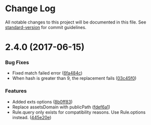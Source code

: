 # Change Log

All notable changes to this project will be documented in this file. See [standard-version](https://github.com/conventional-changelog/standard-version) for commit guidelines.

<a name="2.4.0"></a>
# 2.4.0 (2017-06-15)


### Bug Fixes

* Fixed match failed error ([6fa484c](https://github.com/packingjs/replace-hash-webpack-plugin/commit/6fa484c))
* When hash is greater than 9, the replacement fails ([03c45f0](https://github.com/packingjs/replace-hash-webpack-plugin/commit/03c45f0))


### Features

* Added exts options ([8b0ff83](https://github.com/packingjs/replace-hash-webpack-plugin/commit/8b0ff83))
* Replace assetsDomain with publicPath ([fdef6a1](https://github.com/packingjs/replace-hash-webpack-plugin/commit/fdef6a1))
* Rule.query only exists for compatibility reasons. Use Rule.options instead. ([445e20e](https://github.com/packingjs/replace-hash-webpack-plugin/commit/445e20e))
